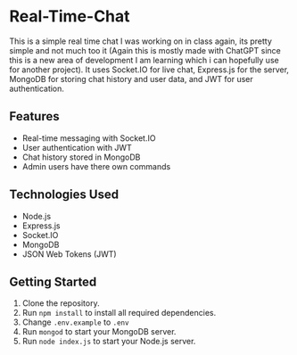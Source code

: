 # Real-Time-Chat

This is a simple real time chat I was working on in class again, its pretty simple and not much too it (Again this is mostly made with ChatGPT since this is a new area of development I am learning which i can hopefully use for another project). It uses Socket.IO for live chat, Express.js for the server, MongoDB for storing chat history and user data, and JWT for user authentication.

## Features

- Real-time messaging with Socket.IO
- User authentication with JWT
- Chat history stored in MongoDB
- Admin users have there own commands

## Technologies Used

- Node.js
- Express.js
- Socket.IO
- MongoDB
- JSON Web Tokens (JWT)

## Getting Started

1. Clone the repository.
2. Run `npm install` to install all required dependencies.
3. Change `.env.example` to `.env`
4. Run `mongod` to start your MongoDB server.
5. Run `node index.js` to start your Node.js server.

